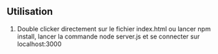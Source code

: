 
## Utilisation
1. Double clicker  directement sur le fichier index.html ou lancer npm install,  lancer la commande node server.js et se connecter sur localhost:3000


